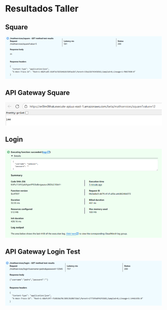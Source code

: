 # Resultados Taller


## Square

![img.png](assets/SquareTest.png)

## API Gateway Square

![resApiGateway](assets/apiGateRes.png)

## Login

![loginRes](assets/loginRes.png)

## API Gateway Login Test

![img.png](assets/loginGateTest.png)